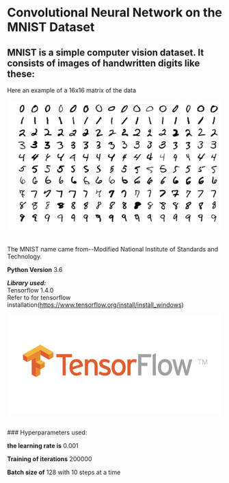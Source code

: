 # Convolutional Neural Network on the MNIST Dataset
## MNIST is a simple computer vision dataset. It consists of images of handwritten digits like these:
Here an example of a  16x16 matrix of the data
<p align="center">
  <img src= https://github.com/samiarja/CNN-with-TensorFlow-on-MNIST/blob/master/MnistExamples.png />
</p>
<br>
The MNIST name came from--Modified National Institute of Standards and Technology.
<br>

**Python Version** 3.6
<br>

***Library used:***
<br>
Tensorflow 1.4.0
<br>
Refer to for tensorflow installation(https://www.tensorflow.org/install/install_windows)
<br>
<p align="center">
  <img src= https://github.com/samiarja/CNN-with-TensorFlow-on-MNIST/blob/master/tf.png />
</p>
<br>
### Hyperparameters used:
<br>

**the learning rate is** 0.001
<br>

**Training of iterations** 200000
<br>

**Batch size of** 128 with 10 steps at a time
<br>
